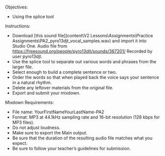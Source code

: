 Objectives:

* Using the splice tool

Instructions:

* Download [this sound file](content\V2 Lessons\Assignments\Practice Assignments\PA2_pyro13djt_vocal_samples.wav) and import it into Studio One.
    Audio file from https://freesound.org/people/pyro13djt/sounds/367201/
    Recorded by user pyro13djt.
* Use the splice tool to separate out various words and phrases from the larger file.
* Select enough to build a complete sentence or two.
* Order the words so that when played back the voice says your sentence in a natural rhythm.
* Delete any leftover materials from the original file.
* Export and submit your mixdown.

Mixdown Requirements:

* File name: YourFirstNameYourLastName-PA2
* Format: MP3 at 44.1kHz sampling rate and 16-bit resolution (128 kbps for MP3 files).
* Do not adjust loudness.
* Make sure to export the Main output.
* Be sure that the duration of the resulting audio file matches what you expect. 
* Be sure to follow your teacher’s guidelines for submission.


